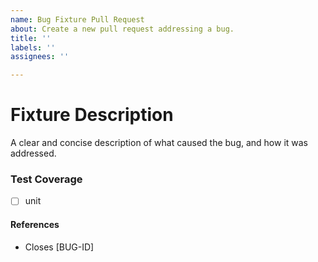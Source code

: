 ```yaml
---
name: Bug Fixture Pull Request
about: Create a new pull request addressing a bug.
title: ''
labels: ''
assignees: ''

---
```


# Fixture Description
A clear and concise description of what caused the bug, and how it was addressed.

### Test Coverage
- [ ] unit

#### References
- Closes [BUG-ID]